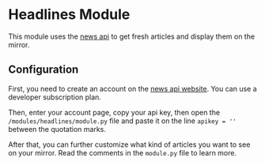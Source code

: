 # Headlines Module
This module uses the [news api](https://newsapi.org/) to get fresh articles and display them on the mirror.

## Configuration
First, you need to create an account on the [news api website](https://newsapi.org/). You can use a developer subscription plan.

Then, enter your account page, copy your api key, then open the `/modules/headlines/module.py` file and paste it on the line `apikey = ''` between the quotation marks.

After that, you can further customize what kind of articles you want to see on your mirror. Read the comments in the `module.py` file to learn more.